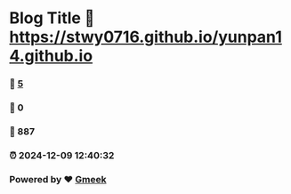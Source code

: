 # Blog Title :link: https://stwy0716.github.io/yunpan14.github.io 
### :page_facing_up: [5](https://stwy0716.github.io/yunpan14.github.io/tag.html) 
### :speech_balloon: 0 
### :hibiscus: 887 
### :alarm_clock: 2024-12-09 12:40:32 
### Powered by :heart: [Gmeek](https://github.com/Meekdai/Gmeek)
